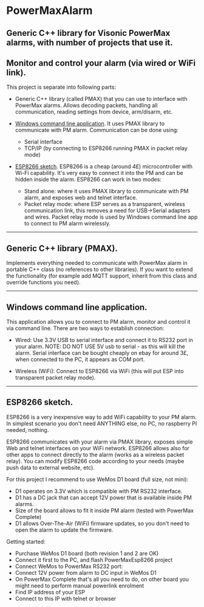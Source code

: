 # PowerMaxAlarm

## Generic C++ library for Visonic PowerMax alarms, with number of projects that use it.
## Monitor and control your alarm (via wired or WiFi link).

This project is separate into following parts:
* Generic C++ library (called PMAX) that you can use to interface with PowerMax alarms.
  Allows decoding packets, handling all communication, reading settings from device, arm/disarm, etc.
  
* [Windows command line application](#windows-command-line-application).
  It uses PMAX library to communicate with PM alarm.
  Communication can be done using:
    * Serial interface
    * TCP/IP (by connecting to ESP8266 running PMAX in packet relay mode)
    
* [ESP8266 sketch](#esp8266-sketch).
  ESP8266 is a cheap (around 4£) microcontroller with Wi-Fi capability.
  It's very easy to connect it into the PM and can be hidden inside the alarm.
  ESP8266 can work in two modes:
    * Stand alone: where it uses PMAX library to communicate with PM alarm, and exposes web and telnet interface.
    * Packet relay mode: where ESP serves as a transparent, wireless communication link, this removes a need for USB->Serial adapters and wires.
                         Packet relay mode is used by Windows command line app to connect to PM alarm wirelessly.

***

## Generic C++ library (PMAX).
Implements everything needed to communicate with PowerMax alarm in portable C++ class (no references to other libraries).
If you want to extend the functionality (for example add MQTT support, inherit from this class and override functions you need). 


***

## Windows command line application.
This application allows you to connect to PM alarm, monitor and control it via command line.
There are two ways to establish connection:

* Wired:
  Use 3.3V USB to serial interface and connect it to RS232 port in your alarm.
  NOTE: DO NOT USE 5V usb to serial - as this will kill the alarm.
  Serial interface can be bought cheaply on ebay for around 3£, when connected to the PC, it appears as COM port.
  
* Wireless (WiFi):
  Connect to ESP8266 via WiFi (this will put ESP into transparent packet relay mode).
  

***
## ESP8266 sketch.
ESP8266 is a very inexpensive way to add WiFi capability to your PM alarm.
In simplest scenario you don't need ANYTHING else, no PC, no raspberry PI needed, nothing.

ESP8266 communicates with your alarm via PMAX library, exposes simple Web and telnet interfaces on your WiFi network.
ESP8266 allows also for other apps to connect directly to the alarm (works as a wireless packet relay).
You can modify ESP8266 code according to your needs (maybe push data to external website, etc).

For this project I recommend to use WeMos D1 board (full size, not mini):
* D1 operates on 3.3V which is compatible with PM RS232 interface.
* D1 has a DC jack that can accept 12V power that is available inside PM alarms.
* Size of the board allows to fit it inside PM alarm (tested with PowerMax Complete)
* D1 allows Over-The-Air (WiFi) firmware updates, so you don't need to open the alarm to update the firmware.
    
Getting started:
* Purchase WeMos D1 board (both revision 1 and 2 are OK)
* Connect it first to the PC, and flash PowerMaxEsp8266 project
* Connect WeMos to PowerMax RS232 port:
* Connect 12V power from alarm to DC input in WeMos D1
* On PowerMax Complete that's all you need to do, on other board you might need to perform manual powerlink enrolment
* Find IP address of your ESP
* Connect to this IP with telnet or browser
